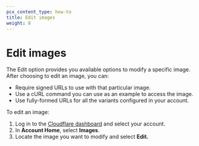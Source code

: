 ```yaml
---
pcx_content_type: how-to
title: Edit images
weight: 8
---
```


# Edit images

The Edit option provides you available options to modify a specific image. After choosing to edit an image, you can:

- Require signed URLs to use with that particular image.
- Use a cURL command you can use as an example to access the image.
- Use fully-formed URLs for all the variants configured in your account.

To edit an image:

1. Log in to the [Cloudflare dashboard](https://dash.cloudflare.com/login) and select your account.
2. In **Account Home**, select **Images**.
3. Locate the image you want to modify and select **Edit.**